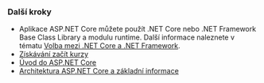 ### <a name="next-steps"></a>Další kroky

* Aplikace ASP.NET Core můžete použít .NET Core nebo .NET Framework Base Class Library a modulu runtime. Další informace naleznete v tématu [Volba mezi .NET Core a .NET Framework](/dotnet/articles/standard/choosing-core-framework-server).
* [Získávání začít kurzy](xref:tutorials/index)
* [Úvod do ASP.NET Core](xref:index) 
* [Architektura ASP.NET Core a základní informace](xref:fundamentals/index)
